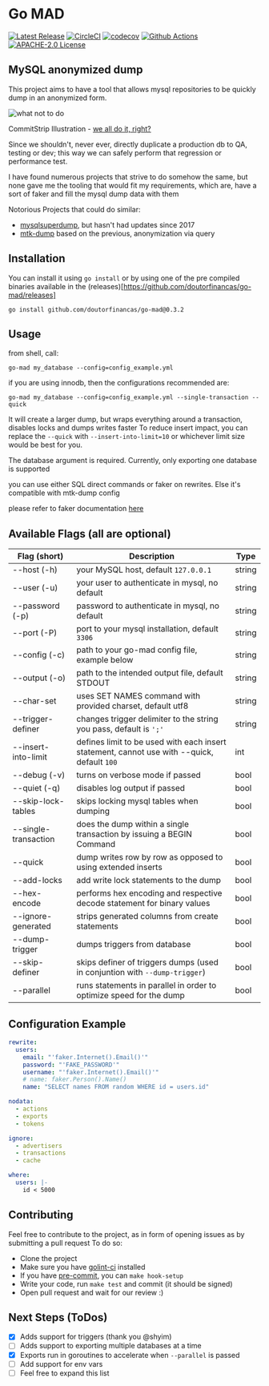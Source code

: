 # Go MAD

[![Latest Release](https://img.shields.io/github/v/release/doutorfinancas/go-mad)](https://github.com/doutorfinancas/go-mad/releases)
[![CircleCI](https://circleci.com/gh/circleci/circleci-docs.svg?style=shield)](https://circleci.com/gh/doutorfinancas/go-mad)
[![codecov](https://codecov.io/gh/doutorfinancas/go-mad/branch/master/graph/badge.svg?token=L5D1OP1229)](https://codecov.io/gh/doutorfinancas/go-mad)
[![Github Actions](https://github.com/doutorfinancas/go-mad/actions/workflows/codeql-analysis.yml/badge.svg)](https://github.com/doutorfinancas/go-mad/actions)
[![APACHE-2.0 License](https://img.shields.io/github/license/doutorfinancas/go-mad)](LICENSE)

## MySQL anonymized dump
This project aims to have a tool that allows mysql repositories to be quickly dump in an anonymized form.

![what not to do](img/uh_no.png)

CommitStrip Illustration - [we all do it, right?](https://www.commitstrip.com/en/2021/12/07/we-all-do-it-right/)

Since we shouldn't, never ever, directly duplicate a production db to QA, testing or dev; this way we can safely perform that regression or performance test.

I have found numerous projects that strive to do somehow the same, but none gave me the tooling that would fit my 
requirements, which are, have a sort of faker and fill the mysql dump data with them

Notorious Projects that could do similar:
- [mysqlsuperdump](https://github.com/hgfischer/mysqlsuperdump), but hasn't had updates since 2017
- [mtk-dump](https://github.com/skpr/mtk) based on the previous, anonymization via query

## Installation

You can install it using `go install` or by using one of the pre compiled binaries available in the (releases)[https://github.com/doutorfinancas/go-mad/releases]

```shell
go install github.com/doutorfinancas/go-mad@0.3.2
```

## Usage

from shell, call:
```shell
go-mad my_database --config=config_example.yml
```

if you are using innodb, then the configurations recommended are:
```shell
go-mad my_database --config=config_example.yml --single-transaction --quick
```

It will create a larger dump, but wraps everything around a transaction, disables locks and dumps writes faster
To reduce insert impact, you can replace the `--quick` with `--insert-into-limit=10` or whichever limit size would be 
best for you.

The database argument is required. Currently, only exporting one database is supported

you can use either SQL direct commands or faker on rewrites. Else it's compatible with mtk-dump config

please refer to faker documentation [here](https://pkg.go.dev/github.com/jaswdr/faker)

## Available Flags (all are optional)

| Flag (short)         | Description                                                                                 | Type   |
|----------------------|---------------------------------------------------------------------------------------------|--------|
| --host (-h)          | your MySQL host, default `127.0.0.1`                                                        | string |
| --user (-u)          | your user to authenticate in mysql, no default                                              | string |
| --password (-p)      | password to authenticate in mysql, no default                                               | string |
| --port (-P)          | port to your mysql installation, default `3306`                                             | string |
| --config (-c)        | path to your go-mad config file, example below                                              | string |
| --output (-o)        | path to the intended output file, default STDOUT                                            | string |
| --char-set           | uses SET NAMES command with provided charset, default utf8                                  | string |
| --trigger-definer    | changes trigger delimiter to the string you pass, default is `';'`                          | string |
| --insert-into-limit  | defines limit to be used with each insert statement, cannot use with --quick, default `100` | int    |
| --debug (-v)         | turns on verbose mode if passed                                                             | bool   |
| --quiet (-q)         | disables log output if passed                                                               | bool   |
| --skip-lock-tables   | skips locking mysql tables when dumping                                                     | bool   |
| --single-transaction | does the dump within a single transaction by issuing a BEGIN Command                        | bool   |
| --quick              | dump writes row by row as opposed to using extended inserts                                 | bool   |
| --add-locks          | add write lock statements to the dump                                                       | bool   |
| --hex-encode         | performs hex encoding and respective decode statement for binary values                     | bool   |
| --ignore-generated   | strips generated columns from create statements                                             | bool   |
| --dump-trigger       | dumps triggers from database                                                                | bool   |
| --skip-definer       | skips definer of triggers dumps (used in conjuntion with `--dump-trigger`)                  | bool   |
| --parallel           | runs statements in parallel in order to optimize speed for the dump                         | bool   |

## Configuration Example
```yaml
rewrite:
  users:
    email: "'faker.Internet().Email()'"
    password: "'FAKE_PASSWORD'"
    username: "'faker.Internet().Email()'"
    # name: faker.Person().Name()
    name: "SELECT names FROM random WHERE id = users.id"

nodata:
  - actions
  - exports
  - tokens

ignore:
  - advertisers
  - transactions
  - cache

where:
  users: |-
    id < 5000
```

## Contributing
Feel free to contribute to the project, as in form of opening issues as by submitting a pull request
To do so:
- Clone the project
- Make sure you have [golint-ci](https://github.com/golangci/golangci-lint) installed
- If you have [pre-commit](https://pre-commit.com/), you can `make hook-setup`
- Write your code, run `make test` and commit (it should be signed)
- Open pull request and wait for our review :)


## Next Steps (ToDos)
- [X] Adds support for triggers (thank you @shyim)
- [ ] Adds support to exporting multiple databases at a time
- [x] Exports run in goroutines to accelerate when `--parallel` is passed
- [ ] Add support for env vars
- [ ] Feel free to expand this list
